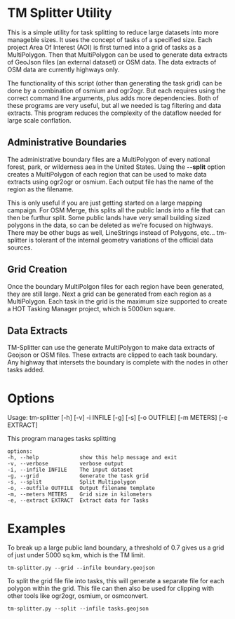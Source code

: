 # TM Splitter Utility

This is a simple utility for task splitting to reduce large datasets
into more manageble sizes. It uses the concept of tasks of a specified
size. Each project Area Of Interest (AOI) is first turned into a grid
of tasks as a MultiPolygon. Then that MultiPolygon can be used to
generate data extracts of GeoJson files (an external dataset) or OSM
data. The data extracts of OSM data are currently highways only.

The functionality of this script (other than generating the task
grid) can be done by a combination of osmium and ogr2ogr. But each
requires using the correct command line arguments, plus adds more
dependencies. Both of these programs are very useful, but all we
needed is tag filtering and data extracts. This program reduces the
complexity of the dataflow needed for large scale conflation.

## Administrative Boundaries

The administrative boundary files are a MultiPolygon of every national
forest, park, or wilderness aea in the United States. Using the
__--split__ option creates a MultiPolygon of each region that can be
used to make data extracts using ogr2ogr or osmium. Each output file
has the name of the region as the filename.

This is only useful if you are just getting started on a large
mapping campaign. For OSM Merge, this splits all the public lands
into a file that can then be furthur split. Some public lands have
very small building sized polygons in the data, so can be deleted as
we're focused on highways. There may be other bugs as well,
LineStrings instead of Polygons, etc... tm-splitter is tolerant of the
internal geometry variations of the official data sources.

## Grid Creation

Once the boundary MultiPolgon files for each region have been
generated, they are still large. Next a grid can be generated from
each region as a MultiPolygon. Each task in the grid is the maximum
size supported to create a HOT Tasking Manager project, which is
5000km square.

## Data Extracts

TM-Splitter can use the generate MultiPolygon to make data extracts of
Geojson or OSM files. These extracts are clipped to each task
boundary. Any highway that intersets the boundary is complete with the
nodes in other tasks added.

# Options

Usage: tm-splitter [-h] [-v] -i INFILE [-g] [-s] [-o OUTFILE] [-m METERS] [-e EXTRACT]

This program manages tasks splitting

	options:
	-h, --help             show this help message and exit
	-v, --verbose          verbose output
	-i, --infile INFILE    The input dataset
	-g, --grid             Generate the task grid
	-s, --split            Split Multipolygon
	-o, --outfile OUTFILE  Output filename template
	-m, --meters METERS    Grid size in kilometers
	-e, --extract EXTRACT  Extract data for Tasks

# Examples

To break up a large public land boundary, a threshold of 0.7 gives
us a grid of just under 5000 sq km, which is the TM limit.

	tm-splitter.py --grid --infile boundary.geojson 

To split the grid file file into tasks, this will generate a separate
file for each polygon within the grid. This file can then also be used
for clipping with other tools like ogr2ogr, osmium, or osmconvert.

	tm-splitter.py --split --infile tasks.geojson

